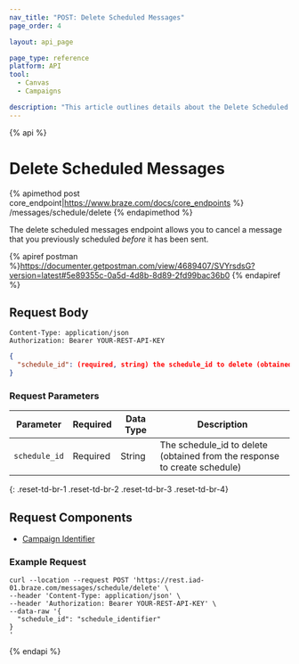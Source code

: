 ```yaml
---
nav_title: "POST: Delete Scheduled Messages"
page_order: 4

layout: api_page

page_type: reference
platform: API
tool:
  - Canvas
  - Campaigns

description: "This article outlines details about the Delete Scheduled Messages Braze endpoint."
---
```

{% api %}
# Delete Scheduled Messages
{% apimethod post core_endpoint|https://www.braze.com/docs/core_endpoints %} 
/messages/schedule/delete
{% endapimethod %}

The delete scheduled messages endpoint allows you to cancel a message that you previously scheduled _before_ it has been sent.

{% apiref postman %}https://documenter.getpostman.com/view/4689407/SVYrsdsG?version=latest#5e89355c-0a5d-4d8b-8d89-2fd99bac36b0 {% endapiref %}

## Request Body

```
Content-Type: application/json
Authorization: Bearer YOUR-REST-API-KEY
```

```json
{
  "schedule_id": (required, string) the schedule_id to delete (obtained from the response to create schedule)
}
```

### Request Parameters

| Parameter | Required | Data Type | Description |
| --------- | ---------| --------- | ----------- |
| `schedule_id` | Required | String | The schedule_id to delete (obtained from the response to create schedule) |
{: .reset-td-br-1 .reset-td-br-2 .reset-td-br-3  .reset-td-br-4}

## Request Components
- [Campaign Identifier]({{site.baseurl}}/api/identifier_types/)

### Example Request
```
curl --location --request POST 'https://rest.iad-01.braze.com/messages/schedule/delete' \
--header 'Content-Type: application/json' \
--header 'Authorization: Bearer YOUR-REST-API-KEY' \
--data-raw '{
  "schedule_id": "schedule_identifier"
}
'
```

{% endapi %}
